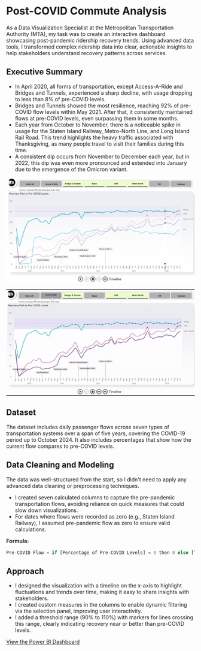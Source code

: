 # Post-COVID Commute Analysis

As a Data Visualization Specialist at the Metropolitan Transportation Authority (MTA), my task was to create an interactive dashboard showcasing post-pandemic ridership recovery trends. Using advanced data tools, I transformed complex ridership data into clear, actionable insights to help stakeholders understand recovery patterns across services.

## Executive Summary
- In April 2020, all forms of transportation, except Access-A-Ride and Bridges and Tunnels, experienced a sharp decline, with usage dropping to less than 8% of pre-COVID levels.
- Bridges and Tunnels showed the most resilience, reaching 92% of pre-COVID flow levels within May 2021. After that, it consistently maintained flows at pre-COVID levels, even surpassing them in some months.
- Each year from October to November, there is a noticeable spike in usage for the Staten Island Railway, Metro-North Line, and Long Island Rail Road. This trend highlights the heavy traffic associated with Thanksgiving, as many people travel to visit their families during this time.
- A consistent dip occurs from November to December each year, but in 2022, this dip was even more pronounced and extended into January due to the emergence of the Omicron variant.

![Snapshot of the Dashboard](https://github.com/nuhash-cell/Post-covid-commute-analysis/blob/main/Snapshots/ReportPage.png)

![Dashboard Preview](https://github.com/nuhash-cell/Post-covid-commute-analysis/blob/main/Snapshots/maven.gif)
## Dataset
The dataset includes daily passenger flows across seven types of transportation systems over a span of five years, covering the COVID-19 period up to October 2024. It also includes percentages that show how the current flow compares to pre-COVID levels.

## Data Cleaning and Modeling
The data was well-structured from the start, so I didn't need to apply any advanced data cleaning or preprocessing techniques.  
- I created seven calculated columns to capture the pre-pandemic transportation flows, avoiding reliance on quick measures that could slow down visualizations.
- For dates where flows were recorded as zero (e.g., Staten Island Railway), I assumed pre-pandemic flow as zero to ensure valid calculations.

**Formula:**
```python
Pre-COVID Flow = if [Percentage of Pre-COVID Levels] = 0 then 0 else [Total Ridership] / ([Percentage of Pre-COVID Levels] / 100)
```

## Approach
- I designed the visualization with a timeline on the x-axis to highlight fluctuations and trends over time, making it easy to share insights with stakeholders.
- I created custom measures in the columns to enable dynamic filtering via the selection panel, improving user interactivity.
- I added a threshold range (90% to 110%) with markers for lines crossing this range, clearly indicating recovery near or better than pre-COVID levels.

[View the Power BI Dashboard](https://app.powerbi.com/view?r=eyJrIjoiYWMxNjZiMzQtMWYwOC00Yjg2LWEzMjMtNmYyN2U0N2U5MGJiIiwidCI6IjdjNjRkYTk4LTE4NmQtNGNkMC04NDZiLTkyZDQxOGY0YmJkZiIsImMiOjEwfQ%3D%3D)
